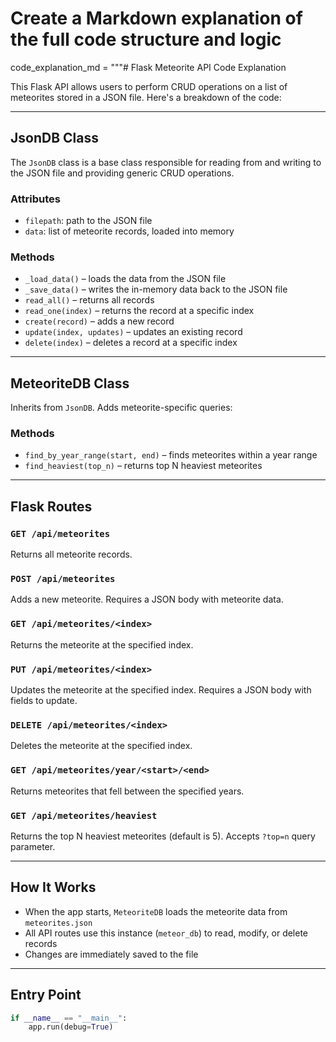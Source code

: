 # Create a Markdown explanation of the full code structure and logic

code_explanation_md = """#  Flask Meteorite API Code Explanation

This Flask API allows users to perform CRUD operations on a list of meteorites stored in a JSON file. Here's a breakdown of the code:

---

##  JsonDB Class

The `JsonDB` class is a base class responsible for reading from and writing to the JSON file and providing generic CRUD operations.

###  Attributes
- `filepath`: path to the JSON file
- `data`: list of meteorite records, loaded into memory

###  Methods
- `_load_data()` – loads the data from the JSON file
- `_save_data()` – writes the in-memory data back to the JSON file
- `read_all()` – returns all records
- `read_one(index)` – returns the record at a specific index
- `create(record)` – adds a new record
- `update(index, updates)` – updates an existing record
- `delete(index)` – deletes a record at a specific index

---

##  MeteoriteDB Class

Inherits from `JsonDB`. Adds meteorite-specific queries:

###  Methods
- `find_by_year_range(start, end)` – finds meteorites within a year range
- `find_heaviest(top_n)` – returns top N heaviest meteorites

---

##  Flask Routes

### `GET /api/meteorites`
Returns all meteorite records.

### `POST /api/meteorites`
Adds a new meteorite. Requires a JSON body with meteorite data.

### `GET /api/meteorites/<index>`
Returns the meteorite at the specified index.

### `PUT /api/meteorites/<index>`
Updates the meteorite at the specified index. Requires a JSON body with fields to update.

### `DELETE /api/meteorites/<index>`
Deletes the meteorite at the specified index.

### `GET /api/meteorites/year/<start>/<end>`
Returns meteorites that fell between the specified years.

### `GET /api/meteorites/heaviest`
Returns the top N heaviest meteorites (default is 5). Accepts `?top=n` query parameter.

---

##  How It Works

- When the app starts, `MeteoriteDB` loads the meteorite data from `meteorites.json`
- All API routes use this instance (`meteor_db`) to read, modify, or delete records
- Changes are immediately saved to the file

---

##  Entry Point

```python
if __name__ == "__main__":
    app.run(debug=True)

